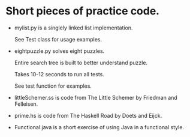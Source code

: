Short pieces of practice code.
==============================

+   mylist.py is a singlely linked list implementation.

    See Test class for usage examples.



+   eightpuzzle.py solves eight puzzles.

    Entire search tree is built to better understand puzzle.

    Takes 10-12 seconds to run all tests.

    See test function for examples.



+   littleSchemer.ss is code from The Little Schemer by Friedman and Felleisen.



+   prime.hs is code from The Haskell Road by Doets and Eijck.



+   Functional.java is a short exercise of using Java in a functional style.
